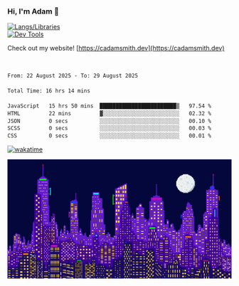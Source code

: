 ### Hi, I'm Adam 👋

[![Langs/Libraries](https://skillicons.dev/icons?i=cs,dotnet,js,css,html,sass,ts,jquery,bootstrap)](https://skillicons.dev)
<br/>
[![Dev Tools](https://skillicons.dev/icons?i=git,github,githubactions,visualstudio)](https://skillicons.dev)

Check out my website! [https://cadamsmith.dev](https://cadamsmith.dev)

<br/>

<!--START_SECTION:waka-->

```txt
From: 22 August 2025 - To: 29 August 2025

Total Time: 16 hrs 14 mins

JavaScript   15 hrs 50 mins  ████████████████████████▒   97.54 %
HTML         22 mins         ▓░░░░░░░░░░░░░░░░░░░░░░░░   02.32 %
JSON         0 secs          ░░░░░░░░░░░░░░░░░░░░░░░░░   00.10 %
SCSS         0 secs          ░░░░░░░░░░░░░░░░░░░░░░░░░   00.03 %
CSS          0 secs          ░░░░░░░░░░░░░░░░░░░░░░░░░   00.01 %
```

<!--END_SECTION:waka-->

[![wakatime](https://wakatime.com/badge/user/2234bda2-efd3-47c5-8724-79108edfe9aa.svg)](https://wakatime.com/@2234bda2-efd3-47c5-8724-79108edfe9aa)

![Pixelated city at night](./media/city.gif)
